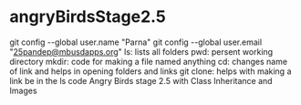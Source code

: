 # angryBirdsStage2.5
git config --global user.name "Parna"
git config --global user.email "25pandep@mbusdapps.org"
ls: lists all folders
pwd: persent working directory
mkdir: code for making a file named anything
cd: changes name of link and helps in opening folders and links
git clone: helps with making a link be in the ls code
Angry Birds stage 2.5 with Class Inheritance and Images
